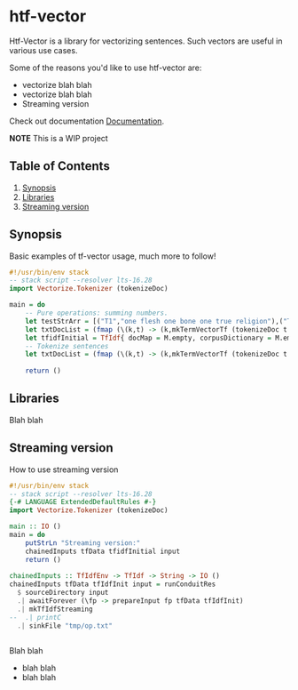 # htf-vector

Htf-Vector is a library for vectorizing sentences. Such vectors are useful in 
various use cases. 

Some of the reasons you'd like to use htf-vector are:

* vectorize blah blah
* vectorize blah blah
* Streaming version

Check out documentation
[Documentation](https://en.wikipedia.org/wiki/Tf%E2%80%93idf).

__NOTE__ This is a WIP project

## Table of Contents ##
1. [Synopsis](#synopsis)
2. [Libraries](#libraries)
3. [Streaming version](#streaming-version)

## Synopsis

Basic examples of tf-vector usage, much more to follow!

```haskell
#!/usr/bin/env stack
-- stack script --resolver lts-16.28
import Vectorize.Tokenizer (tokenizeDoc)

main = do
    -- Pure operations: summing numbers.
    let testStrArr = [("T1","one flesh one bone one true religion"),("T2","all flesh is grass"),("T3","one is all all is one")]
    let txtDocList = (fmap (\(k,t) -> (k,mkTermVectorTf (tokenizeDoc t tfData) )) txtArr)
    let tfidfInitial = TfIdf{ docMap = M.empty, corpusDictionary = M.empty, docCount = 0}
    -- Tokenize sentences
    let txtDocList = (fmap (\(k,t) -> (k,mkTermVectorTf (tokenizeDoc t tfData) )) txtArr)
    
    return ()
```

## Libraries

Blah blah 

## Streaming version

How to use streaming version

``` haskell
#!/usr/bin/env stack
-- stack script --resolver lts-16.28
{-# LANGUAGE ExtendedDefaultRules #-}
import Vectorize.Tokenizer (tokenizeDoc)

main :: IO ()
main = do
    putStrLn "Streaming version:"
    chainedInputs tfData tfidfInitial input
    return ()
    
chainedInputs :: TfIdfEnv -> TfIdf -> String -> IO ()
chainedInputs tfData tfIdfInit input = runConduitRes
  $ sourceDirectory input
  .| awaitForever (\fp -> prepareInput fp tfData tfIdfInit)
  .| mkTfIdfStreaming
--  .| printC
  .| sinkFile "tmp/op.txt"
    
```

Blah blah

* blah blah
* blah blah
